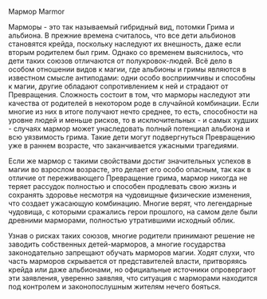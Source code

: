 Мармор
Marmor

Марморы - это так называемый гибридный вид, потомки Грима и альбиона. В прежние времена считалось, что все дети альбионов становятся крейда, поскольку наследуют их внешность, даже если вторым родителем был грим. Однако со временем выяснилось, что дети таких союзов отличаются от полукровок-людей. Всё дело в особом отношении видов к магии, где альбионы и гримы являются в известном смысле антиподами: одни особо восприимчивы и способны к магии, другие обладают сопротивлением к ней и страдают от Превращения. Сложность состоит в том, что марморы наследуют эти качества от родителей в некотором роде в случайной комбинации. Если многие из них в итоге получают нечто среднее, то есть, способности на уровне людей и меньше рисков, то в исключительных - и самых худших - случаях мармор может унаследовать полный потенциал альбиона и всю уязвимость грима. Такие дети могут подвергнуться Превращению уже в раннем возрасте, что заканчивается ужасными трагедиями.

Если же мармор с такими свойствами достиг значительных успехов в магии во взрослом возрасте, это делает его особо опасным, так как в отличие от переживающего Превращение грима, мармор никогда не теряет рассудок полностью и способен продлевать свою жизнь и сохранять здоровье несмотря на чудовищные физические изменения, что создает ужасающую комбинацию. Многие верят, что легендарные чудовища, с которыми сражались герои прошлого, на самом деле были древними марморами, полностью утратившими исходный облик.

Узнав о рисках таких союзов, многие родители принимают решение не заводить собственных детей-марморов, а многие государства законодательно запрещают обучать марморов магии. Ходят слухи, что часть марморов скрывается от представителей власти, притворяясь крейда или даже альбионами, но официальные источники опровергают эти заявления, уверенно заявляя, что ситуация с марморами находится под контролем и законопослушным жителям нечего бояться.